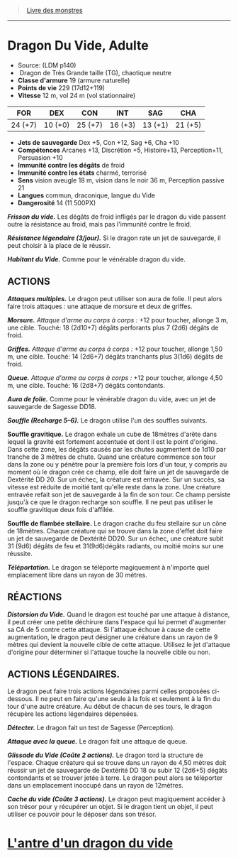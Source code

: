﻿> [Livre des monstres](tome_of_beasts.md)

---

# Dragon Du Vide, Adulte

- Source: (LDM p140)
-  Dragon de Très Grande taille (TG), chaotique neutre
- **Classe d'armure** 19 (armure naturelle)
- **Points de vie** 229 (17d12+119)
- **Vitesse** 12 m, vol 24 m (vol stationnaire)

|FOR|DEX|CON|INT|SAG|CHA|
|---|---|---|---|---|---|
|24 (+7)|10 (+0)|25 (+7)|16 (+3)|13 (+1)|21 (+5)|

- **Jets de sauvegarde** Dex +5, Con +12, Sag +6, Cha +10
- **Compétences** Arcanes +13, Discrétion +5, Histoire+13, Perception+11, Persuasion +10
- **Immunité contre les dégâts** de froid
- **Immunité contre les états** charmé, terrorisé
- **Sens** vision aveugle 18 m, vision dans le noir 36 m, Perception passive 21
- **Langues** commun, draconique, langue du Vide
- **Dangerosité** 14 (11 500PX)

**_Frisson du vide._** Les dégâts de froid infligés par le dragon du vide passent outre la résistance au froid, mais pas l'immunité contre le froid.

**_Résistance légendaire (3/jour)._** Si le dragon rate un jet de sauvegarde, il peut choisir à la place de le réussir.

**_Habitant du Vide._** Comme pour le vénérable dragon du vide.

## ACTIONS

**_Attaques multiples._** Le dragon peut utiliser son aura de folie. Il peut alors faire trois attaques : une attaque de morsure et deux de griffes.

**_Morsure._** _Attaque d'arme au corps à corps :_ +12 pour toucher, allonge 3 m, une cible. Touché: 18 (2d10+7) dégâts perforants plus 7 (2d6) dégâts de froid.

**_Griffes._** _Attaque d'arme au corps à corps :_ +12 pour toucher, allonge 1,50 m, une cible. Touché: 14 (2d6+7) dégâts tranchants plus 3(1d6) dégâts de froid.

**_Queue._** _Attaque d'arme au corps à corps :_ +12 pour toucher, allonge 4,50 m, une cible. Touché: 16 (2d8+7) dégâts contondants.

**_Aura de folie._** Comme pour le vénérable dragon du vide, avec un jet de sauvegarde de Sagesse DD18.

**_Souffle (Recharge 5–6)._** Le dragon utilise l'un des souffles suivants.

**Souffle gravitique.** Le dragon exhale un cube de 18mètres d'arête dans lequel la gravité est fortement accentuée et dont il est le point d'origine. Dans cette zone, les dégâts causés par les chutes augmentent de 1d10 par tranche de 3 mètres de chute. Quand une créature commence son tour dans la zone ou y pénètre pour la première fois lors d'un tour, y compris au moment où le dragon crée ce champ, elle doit faire un jet de sauvegarde de Dextérité DD 20. Sur un échec, la créature est entravée. Sur un succès, sa vitesse est réduite de moitié tant qu'elle reste dans la zone. Une créature entravée refait son jet de sauvegarde à la fin de son tour. Ce champ persiste jusqu'à ce que le dragon recharge son souffle. Il ne peut pas utiliser le souffle gravitique deux fois d'affilée.

**Souffle de flambée stellaire.** Le dragon crache du feu stellaire sur un cône de 18mètres. Chaque créature qui se trouve dans la zone d'effet doit faire un jet de sauvegarde de Dextérité DD20. Sur un échec, une créature subit 31 (9d6) dégâts de feu et 31(9d6)dégâts radiants, ou moitié moins sur une réussite.

**_Téléportation._** Le dragon se téléporte magiquement à n'importe quel emplacement libre dans un rayon de 30 mètres.

## RÉACTIONS

**_Distorsion du Vide._** Quand le dragon est touché par une attaque à distance, il peut créer une petite déchirure dans l'espace qui lui permet d'augmenter sa CA de 5 contre cette attaque. Si l'attaque échoue à cause de cette augmentation, le dragon peut désigner une créature dans un rayon de 9 mètres qui devient la nouvelle cible de cette attaque. Utilisez le jet d'attaque d'origine pour déterminer si l'attaque touche la nouvelle cible ou non.

## ACTIONS LÉGENDAIRES.

Le dragon peut faire trois actions légendaires parmi celles proposées ci-dessous. Il ne peut en faire qu'une seule à la fois et seulement à la fin du tour d'une autre créature. Au début de chacun de ses tours, le dragon récupère les actions légendaires dépensées.

**_Détecter._** Le dragon fait un test de Sagesse (Perception).

**_Attaque avec la queue._** Le dragon fait une attaque de queue.

**_Glissade du Vide (Coûte 2 actions)._** Le dragon tord la structure de l'espace. Chaque créature qui se trouve dans un rayon de 4,50 mètres doit réussir un jet de sauvegarde de Dextérité DD 18 ou subir 12 (2d6+5) dégâts contondants et se trouver jetée à terre. Le dragon peut alors se téléporter dans un emplacement inoccupé dans un rayon de 12mètres.

**_Cache du vide (Coûte 3 actions)._** Le dragon peut magiquement accéder à son trésor pour y récupérer un objet. Si le dragon tient un objet, il peut utiliser ce pouvoir pour le déposer dans son trésor.

# [L'antre d'un dragon du vide](tome_of_beasts_lantre_dun_dragon_du_vide.md)

